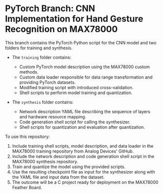 # PyTorch Branch: CNN Implementation for Hand Gesture Recognition on MAX78000

This branch contains the PyTorch Python script for the CNN model and two folders for training and synthesis.

- The `training` folder contains:
  - Custom PyTorch model description using the MAX78000 custom methods.
  - Custom data loader responsible for data range transformation and providing PyTorch datasets.
  - Modified training script with introduced cross-validation.
  - Shell scripts to perform model training and quantization.

- The `synthesis` folder contains:
  - Network description YAML file describing the sequence of layers and hardware resource mapping.
  - Code generation shell script for calling the synthesizer.
  - Shell scripts for quantization and evaluation after quantization.

To use this repository:
1. Include training shell scripts, model description, and data loader in the MAX78000 training repository from Analog Devices' GitHub.
2. Include the network description and code generation shell script in the MAX78000 synthesis repository.
3. Train and quantize the model using the provided scripts.
4. Use the resulting checkpoint file as input for the synthesizer along with the YAML file and input data from the dataset.
5. The outcome will be a C project ready for deployment on the MAX78000 Feather Board.

